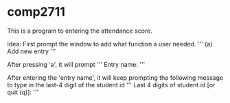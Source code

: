# comp2711

This is a program to entering the attendance score.

Idea:
First prompt the window to add what function a user needed.
'''
(a) Add new entry
'''

After pressing 'a', it will prompt
'''
Entry name: 
'''

After entering the 'entry name', it will keep prompting the following message to type in the last-4 digit of the student id
'''
Last 4 digits of student id \[or quit (q)\]: 
'''
